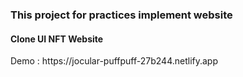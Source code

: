 <div>
  <h3>This project for practices implement website</h3>
  <h4>Clone UI NFT Website</h4>
  <p>Demo : https://jocular-puffpuff-27b244.netlify.app</p>
</div>
